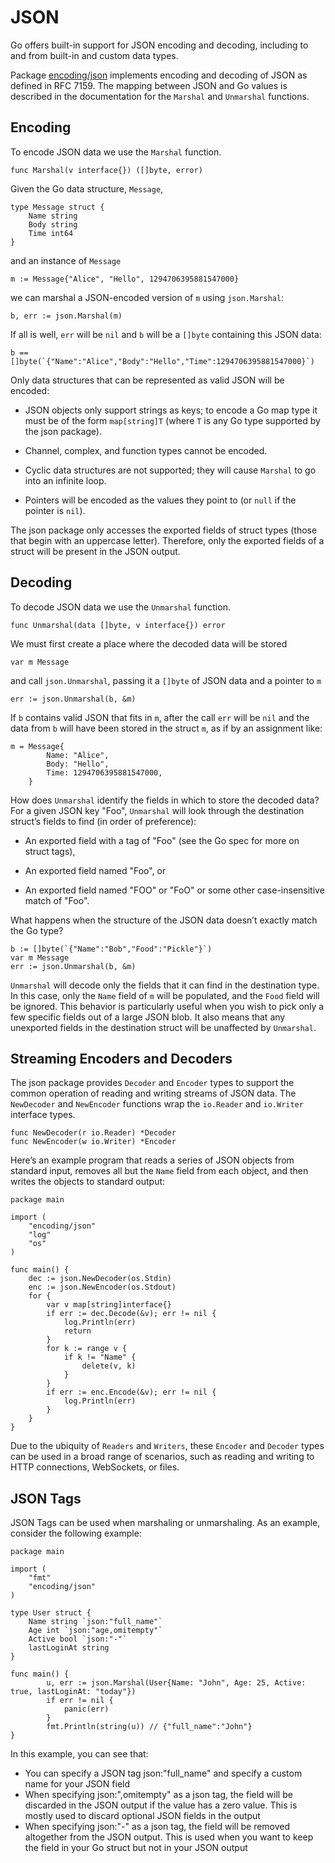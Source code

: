 # JSON

Go offers built-in support for JSON encoding and decoding, including to and from built-in and custom data types.

Package [encoding/json](https://pkg.go.dev/encoding/json) implements encoding and decoding of JSON as defined in RFC 7159. 
The mapping between JSON and Go values is described in the documentation for the `Marshal` and `Unmarshal` functions.

## Encoding

To encode JSON data we use the `Marshal` function.

`func Marshal(v interface{}) ([]byte, error)`

Given the Go data structure, `Message`,

```aiignore
type Message struct {
    Name string
    Body string
    Time int64
}
```

and an instance of `Message`

`m := Message{"Alice", "Hello", 1294706395881547000}`

we can marshal a JSON-encoded version of `m` using `json.Marshal`:

`b, err := json.Marshal(m)`

If all is well, `err` will be `nil` and `b` will be a `[]byte` containing this JSON data:

```
b == []byte(`{"Name":"Alice","Body":"Hello","Time":1294706395881547000}`)
```

Only data structures that can be represented as valid JSON will be encoded:

* JSON objects only support strings as keys; to encode a Go map type it must be of the form `map[string]T` (where `T` is any Go type supported by the json package).

* Channel, complex, and function types cannot be encoded.

* Cyclic data structures are not supported; they will cause `Marshal` to go into an infinite loop.

* Pointers will be encoded as the values they point to (or `null` if the pointer is `nil`).

The json package only accesses the exported fields of struct types (those that begin with an uppercase letter). 
Therefore, only the exported fields of a struct will be present in the JSON output.

## Decoding

To decode JSON data we use the `Unmarshal` function.

`func Unmarshal(data []byte, v interface{}) error`

We must first create a place where the decoded data will be stored

`var m Message`

and call `json.Unmarshal`, passing it a `[]byte` of JSON data and a pointer to `m`

`err := json.Unmarshal(b, &m)`

If `b` contains valid JSON that fits in `m`, after the call `err` will be `nil` and the data from `b` will have been 
stored in the struct `m`, as if by an assignment like:

```
m = Message{
        Name: "Alice",
        Body: "Hello",
        Time: 1294706395881547000,
    }
```

How does `Unmarshal` identify the fields in which to store the decoded data? For a given JSON key "Foo", 
`Unmarshal` will look through the destination struct’s fields to find (in order of preference):

* An exported field with a tag of "Foo" (see the Go spec for more on struct tags),

* An exported field named "Foo", or

* An exported field named "FOO" or "FoO" or some other case-insensitive match of "Foo".

What happens when the structure of the JSON data doesn’t exactly match the Go type?

```
b := []byte(`{"Name":"Bob","Food":"Pickle"}`)
var m Message
err := json.Unmarshal(b, &m)
```

`Unmarshal` will decode only the fields that it can find in the destination type. In this case, only the `Name` 
field of `m` will be populated, and the `Food` field will be ignored. This behavior is particularly useful when you 
wish to pick only a few specific fields out of a large JSON blob. It also means that any unexported fields in 
the destination struct will be unaffected by `Unmarshal`.

## Streaming Encoders and Decoders

The json package provides `Decoder` and `Encoder` types to support the common operation of reading and writing 
streams of JSON data. The `NewDecoder` and `NewEncoder` functions wrap the `io.Reader` and `io.Writer` interface types.

```
func NewDecoder(r io.Reader) *Decoder
func NewEncoder(w io.Writer) *Encoder
```

Here’s an example program that reads a series of JSON objects from standard input, removes all but the `Name` field 
from each object, and then writes the objects to standard output:

```
package main

import (
    "encoding/json"
    "log"
    "os"
)

func main() {
    dec := json.NewDecoder(os.Stdin)
    enc := json.NewEncoder(os.Stdout)
    for {
        var v map[string]interface{}
        if err := dec.Decode(&v); err != nil {
            log.Println(err)
            return
        }
        for k := range v {
            if k != "Name" {
                delete(v, k)
            }
        }
        if err := enc.Encode(&v); err != nil {
            log.Println(err)
        }
    }
}
```

Due to the ubiquity of `Readers` and `Writers`, these `Encoder` and `Decoder` 
types can be used in a broad range of scenarios, such as reading and writing to HTTP connections, WebSockets, or files.

## JSON Tags

JSON Tags can be used when marshaling or unmarshaling.
As an example, consider the following example:

```aiignore
package main

import (
    "fmt"
    "encoding/json"
)

type User struct {
    Name string `json:"full_name"`
    Age int `json:"age,omitempty"`
    Active bool `json:"-"`
    lastLoginAt string
}

func main() {
        u, err := json.Marshal(User{Name: "John", Age: 25, Active: true, lastLoginAt: "today"})
        if err != nil {
            panic(err)
        }
        fmt.Println(string(u)) // {"full_name":"John"}
}
```

In this example, you can see that:

* You can specify a JSON tag json:"full_name" and specify a custom name for your JSON field
* When specifying json:"<field name>,omitempty" as a json tag, the field will be discarded in the JSON output if the 
value has a zero value. This is mostly used to discard optional JSON fields in the output
* When specifying json:"-" as a json tag, the field will be removed altogether from the JSON output. 
This is used when you want to keep the field in your Go struct but not in your JSON output